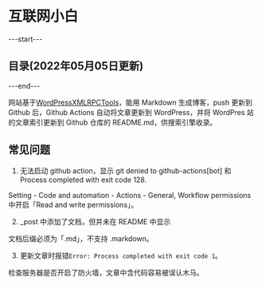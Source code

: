 # 互联网小白

---start---
## 目录(2022年05月05日更新)
---end---

网站基于[WordPressXMLRPCTools](https://github.com/zhaoolee/WordPressXMLRPCTools)，能用 Markdown 生成博客，push 更新到 Github 后，Github Actions 自动将文章更新到 WordPress，并将 WordPres 站的文章索引更新到 Github 仓库的 README.md，供搜索引擎收录。

## 常见问题

1. 无法启动 github action，显示 git denied to github-actions[bot] 和 Process completed with exit code 128.

Setting - Code and automation - Actions - General, Workflow permissions 中开启「Read and write permissions」。

2. _post 中添加了文档，但并未在 README 中显示

文档后缀必须为「.md」，不支持 .markdown。

3. 更新文章时报错`Error: Process completed with exit code 1`。

检查服务器是否开启了防火墙，文章中含代码容易被误认木马。
